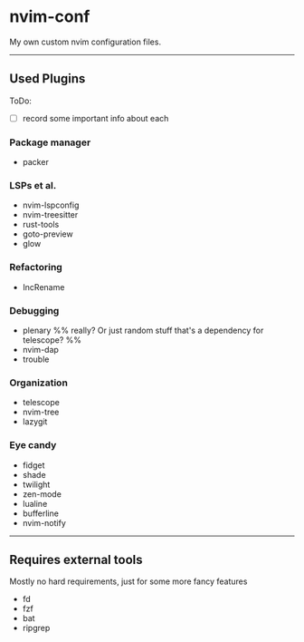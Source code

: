 # nvim-conf

My own custom nvim configuration files.

---
## Used Plugins
ToDo:
- [ ] record some important info about each 

### Package manager
- packer

### LSPs et al.
- nvim-lspconfig
- nvim-treesitter
- rust-tools
- goto-preview
- glow

### Refactoring
- IncRename

### Debugging
- plenary  %% really? Or just random stuff that's a dependency for telescope? %%
- nvim-dap
- trouble

### Organization
- telescope
- nvim-tree
- lazygit

### Eye candy
- fidget
- shade
- twilight
- zen-mode
- lualine
- bufferline
- nvim-notify

---
## Requires external tools
Mostly no hard requirements, just for some more fancy features

- fd
- fzf
- bat
- ripgrep
